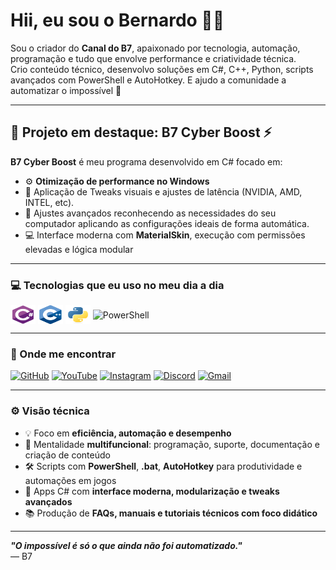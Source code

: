 # Hii, eu sou o Bernardo 👨‍💻

Sou o criador do **Canal do B7**, apaixonado por tecnologia, automação, programação e tudo que envolve performance e criatividade técnica.  
Crio conteúdo técnico, desenvolvo soluções em C#, C++, Python, scripts avançados com PowerShell e AutoHotkey.
E ajudo a comunidade a automatizar o impossível 🚀

---

## 🧠 Projeto em destaque: B7 Cyber Boost ⚡

**B7 Cyber Boost** é meu programa desenvolvido em C# focado em:
- ⚙️ **Otimização de performance no Windows**
- 🧱 Aplicação de Tweaks visuais e ajustes de latência (NVIDIA, AMD, INTEL, etc).
- 🔐 Ajustes avançados reconhecendo as necessidades do seu computador aplicando as configurações ideais de forma automática.
- 💻 Interface moderna com **MaterialSkin**, execução com permissões elevadas e lógica modular

---

### 💻 Tecnologias que eu uso no meu dia a dia

<p align="left">

  <img align="center" alt="CSharp" height="30" width="40" src="https://raw.githubusercontent.com/devicons/devicon/master/icons/csharp/csharp-original.svg" />
  <img align="center" alt="C++" height="30" width="40" src="https://raw.githubusercontent.com/devicons/devicon/master/icons/cplusplus/cplusplus-original.svg" />
  <img align="center" alt="Python" height="30" width="40" src="https://raw.githubusercontent.com/devicons/devicon/master/icons/python/python-original.svg" />
  <img align="center" alt="PowerShell" height="30" width="40" src="https://cdn.jsdelivr.net/gh/devicons/devicon/icons/powershell/powershell-original.svg" />  

</p>


---

### 📲 Onde me encontrar

[![GitHub](https://img.shields.io/badge/GitHub-000?style=for-the-badge&logo=github&logoColor=white)](https://github.com/B7-Bernardo)
[![YouTube](https://img.shields.io/badge/Youtube-red?style=for-the-badge&logo=youtube&logoColor=white)](https://www.youtube.com/c/CanaldoB7)
[![Instagram](https://img.shields.io/badge/Instagram-purple?style=for-the-badge&logo=instagram&logoColor=white)](https://www.instagram.com/canaldob7)
[![Discord](https://img.shields.io/badge/Discord-5865F2?style=for-the-badge&logo=discord&logoColor=white)](https://discord.gg/DYzSfHcZEc)
[![Gmail](https://img.shields.io/badge/Gmail-D14836?style=for-the-badge&logo=gmail&logoColor=white)](mailto:contatobernardocaldeira@gmail.com)

---

### ⚙️ Visão técnica

- 💡 Foco em **eficiência, automação e desempenho**
- 🧠 Mentalidade **multifuncional**: programação, suporte, documentação e criação de conteúdo
- 🛠️ Scripts com **PowerShell**, **.bat**, **AutoHotkey** para produtividade e automações em jogos
- 🧰 Apps C# com **interface moderna, modularização e tweaks avançados**
- 📚 Produção de **FAQs, manuais e tutoriais técnicos com foco didático**

---

**_"O impossível é só o que ainda não foi automatizado."_**  
— B7
